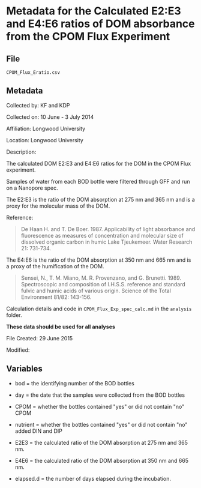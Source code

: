 # Metadata for the Calculated E2:E3 and E4:E6 ratios of DOM absorbance from the CPOM Flux Experiment 

## File

`CPOM_Flux_Eratio.csv`

## Metadata

Collected by: KF and KDP

Collected on: 10 June - 3 July 2014 

Affiliation: Longwood University

Location: Longwood University

Description:

The calculated DOM E2:E3 and E4:E6 ratios for the DOM in the CPOM Flux experiment.

Samples of water from each BOD bottle were filtered through GFF and run on a Nanopore spec.

The E2:E3 is the ratio of the DOM absorption at 275 nm and 365 nm and is a proxy for the molecular mass of the DOM.  

Reference:

> De Haan H. and T. De Boer. 1987. Applicability of light absorbance and fluorescence as measures of concentration and molecular size of dissolved organic carbon in humic Lake Tjeukemeer. Water Research 21: 731-734.

The E4:E6 is the ratio of the DOM absorption at 350 nm and 665 nm and is a proxy of the humification of the DOM.

> Sensei, N., T. M. Miano, M. R. Provenzano, and G. Brunetti. 1989. Spectroscopic and composition of I.H.S.S. reference and standard fulvic and humic acids of various origin. Science of the Total Environment 81/82: 143-156.

Calculation details and code in `CPOM_Flux_Exp_spec_calc.md` in the `analysis` folder.

**These data should be used for all analyses**
 
File Created: 29 June 2015

Modified: 

## Variables

* bod = the identifying number of the BOD bottles

* day = the date that the samples were collected from the BOD bottles

* CPOM = whether the bottles contained "yes" or did not contain "no" CPOM

* nutrient = whether the bottles contained "yes" or did not contain "no" added DIN and DIP

* E2E3 = the calculated ratio of the DOM absorption at 275 nm and 365 nm.

* E4E6 = the calculated ratio of the DOM absorption at 350 nm and 665 nm.

* elapsed.d = the number of days elapsed during the incubation.
